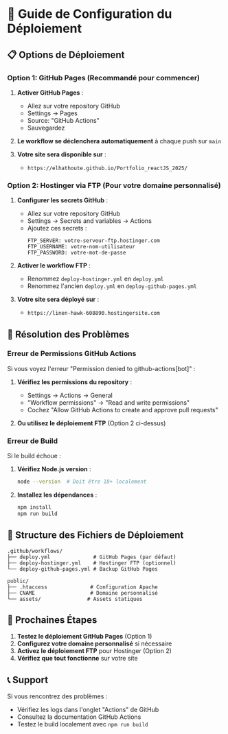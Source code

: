 # 🚀 Guide de Configuration du Déploiement

## 📋 Options de Déploiement

### Option 1: GitHub Pages (Recommandé pour commencer)

1. **Activer GitHub Pages** :
   - Allez sur votre repository GitHub
   - Settings → Pages
   - Source: "GitHub Actions"
   - Sauvegardez

2. **Le workflow se déclenchera automatiquement** à chaque push sur `main`

3. **Votre site sera disponible sur** :
   - `https://elhathoute.github.io/Portfolio_reactJS_2025/`

### Option 2: Hostinger via FTP (Pour votre domaine personnalisé)

1. **Configurer les secrets GitHub** :
   - Allez sur votre repository GitHub
   - Settings → Secrets and variables → Actions
   - Ajoutez ces secrets :
     ```
     FTP_SERVER: votre-serveur-ftp.hostinger.com
     FTP_USERNAME: votre-nom-utilisateur
     FTP_PASSWORD: votre-mot-de-passe
     ```

2. **Activer le workflow FTP** :
   - Renommez `deploy-hostinger.yml` en `deploy.yml`
   - Renommez l'ancien `deploy.yml` en `deploy-github-pages.yml`

3. **Votre site sera déployé sur** :
   - `https://linen-hawk-608890.hostingersite.com`

## 🔧 Résolution des Problèmes

### Erreur de Permissions GitHub Actions

Si vous voyez l'erreur "Permission denied to github-actions[bot]" :

1. **Vérifiez les permissions du repository** :
   - Settings → Actions → General
   - "Workflow permissions" → "Read and write permissions"
   - Cochez "Allow GitHub Actions to create and approve pull requests"

2. **Ou utilisez le déploiement FTP** (Option 2 ci-dessus)

### Erreur de Build

Si le build échoue :

1. **Vérifiez Node.js version** :
   ```bash
   node --version  # Doit être 18+ localement
   ```

2. **Installez les dépendances** :
   ```bash
   npm install
   npm run build
   ```

## 📁 Structure des Fichiers de Déploiement

```
.github/workflows/
├── deploy.yml              # GitHub Pages (par défaut)
├── deploy-hostinger.yml    # Hostinger FTP (optionnel)
└── deploy-github-pages.yml # Backup GitHub Pages

public/
├── .htaccess              # Configuration Apache
├── CNAME                  # Domaine personnalisé
└── assets/               # Assets statiques
```

## 🎯 Prochaines Étapes

1. **Testez le déploiement GitHub Pages** (Option 1)
2. **Configurez votre domaine personnalisé** si nécessaire
3. **Activez le déploiement FTP** pour Hostinger (Option 2)
4. **Vérifiez que tout fonctionne** sur votre site

## 📞 Support

Si vous rencontrez des problèmes :
- Vérifiez les logs dans l'onglet "Actions" de GitHub
- Consultez la documentation GitHub Actions
- Testez le build localement avec `npm run build`
